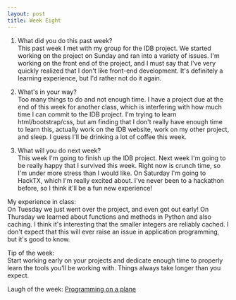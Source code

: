 ```yaml
---
layout: post
title: Week Eight
---
```


1. What did you do this past week?  
	This past week I met with my group for the IDB project. We started working on the project on Sunday and ran into a variety of issues. I'm working on the front end of the project, and I must say that I've very quickly realized that I don't like front-end development. It's definitely a learning experience, but I'd rather not do it again.

2. What's in your way?  
	Too many things to do and not enough time. I have a project due at the end of this week for another class, which is interfering with how much time I can commit to the IDB project. I'm trying to learn html/bootstrap/css, but am finding that I don't really have enough time to learn this, actually work on the IDB website, work on my other project, and sleep. I guess I'll be drinking a lot of coffee this week. 

3. What will you do next week?  
	This week I'm going to finish up the IDB project. Next week I'm going to be really happy that I survived this week. Right now is crunch time, so I'm under more stress than I would like. On Saturday I'm going to HackTX, which I'm really excited about. I've never been to a hackathon before, so I think it'll be a fun new experience!

My experience in class:  
	On Tuesday we just went over the project, and even got out early! On Thursday we learned about functions and methods in Python and also caching. I think it's interesting that the smaller integers are reliably cached. I don't expect that this will ever raise an issue in application programming, but it's good to know. 

Tip of the week:  
	Start working early on your projects and dedicate enough time to properly learn the tools you'll be working with. Things always take longer than you expect. 

Laugh of the week: [Programming on a plane](http://imgur.com/a/JuloS)
